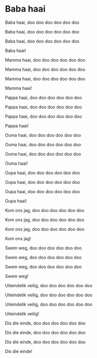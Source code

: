 # Baba haai

Baba haai, doo doo doo doo doo doo

Baba haai, doo doo doo doo doo doo

Baba haai, doo doo doo doo doo doo

Baba haai!

Mamma haai, doo doo doo doo doo doo

Mamma haai, doo doo doo doo doo doo

Mamma haai, doo doo doo doo doo doo

Mamma haai!

Pappa haai, doo doo doo doo doo doo

Pappa haai, doo doo doo doo doo doo

Pappa haai, doo doo doo doo doo doo

Pappa haai!

Ouma haai, doo doo doo doo doo doo

Ouma haai, doo doo doo doo doo doo

Ouma haai, doo doo doo doo doo doo

Ouma haai!

Oupa haai, doo doo doo doo doo doo

Oupa haai, doo doo doo doo doo doo

Oupa haai, doo doo doo doo doo doo

Oupa haai!

Kom ons jag, doo doo doo doo doo doo

Kom ons jag, doo doo doo doo doo doo

Kom ons jag, doo doo doo doo doo doo

Kom ons jag!

Swem weg, doo doo doo doo doo doo

Swem weg, doo doo doo doo doo doo

Swem weg, doo doo doo doo doo doo

Swem weg!

Uiteindelik veilig, doo doo doo doo doo doo

Uiteindelik veilig, doo doo doo doo doo doo

Uiteindelik veilig, doo doo doo doo doo doo

Uiteindelik veilig!

Dis die einde, doo doo doo doo doo doo

Dis die einde, doo doo doo doo doo doo

Dis die einde, doo doo doo doo doo doo

Dis die einde!
